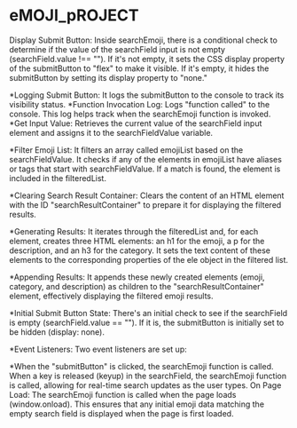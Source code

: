# eMOJI_pROJECT

Display Submit Button: Inside searchEmoji, there is a conditional check to determine if the value of the searchField input is not empty (searchField.value !== ""). If it's not empty, it sets the CSS display property of the submitButton to "flex" to make it visible. If it's empty, it hides the submitButton by setting its display property to "none."

*Logging Submit Button: It logs the submitButton to the console to track its visibility status.
*Function Invocation Log: Logs "function called" to the console. This log helps track when the searchEmoji function is invoked.
*Get Input Value: Retrieves the current value of the searchField input element and assigns it to the searchFieldValue variable.

*Filter Emoji List: It filters an array called emojiList based on the searchFieldValue. It checks if any of the elements in emojiList have aliases or tags that start with searchFieldValue. If a match is found, the element is included in the filteredList.

*Clearing Search Result Container: Clears the content of an HTML element with the ID "searchResultContainer" to prepare it for displaying the filtered results.

*Generating Results: It iterates through the filteredList and, for each element, creates three HTML elements: an h1 for the emoji, a p for the description, and an h3 for the category. It sets the text content of these elements to the corresponding properties of the ele object in the filtered list.

*Appending Results: It appends these newly created elements (emoji, category, and description) as children to the "searchResultContainer" element, effectively displaying the filtered emoji results.

*Initial Submit Button State: There's an initial check to see if the searchField is empty (searchField.value == ""). If it is, the submitButton is initially set to be hidden (display: none).

*Event Listeners: Two event listeners are set up:

*When the "submitButton" is clicked, the searchEmoji function is called.
When a key is released (keyup) in the searchField, the searchEmoji function is called, allowing for real-time search updates as the user types.
On Page Load: The searchEmoji function is called when the page loads (window.onload). This ensures that any initial emoji data matching the empty search field is displayed when the page is first loaded.
